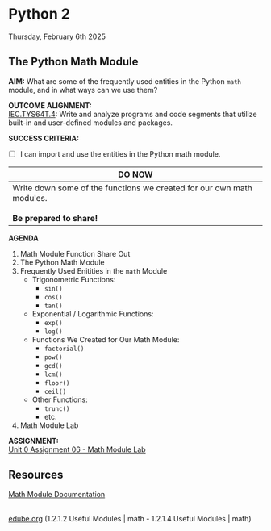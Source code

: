 # Python 2
Thursday, February 6th 2025

## The Python Math Module

**AIM:** What are some of the frequently used entities in the Python `math` module, and in what ways can we use them?

**OUTCOME ALIGNMENT:**
<br><ins>IEC.TYS64T.4</ins>: Write and analyze programs and code segments that utilize built-in and user-defined modules and packages.

**SUCCESS CRITERIA:**
- [ ] I can import and use the entities in the Python math module.   

|DO NOW|
|---|
|Write down some of the functions we created for our own math modules.<br><br>**Be prepared to share!**|

**AGENDA**
1. Math Module Function Share Out
2. The Python Math Module
3. Frequently Used Enitities in the `math` Module
    * Trigonometric Functions:
      * `sin()`
      * `cos()`
      * `tan()`
    * Exponential / Logarithmic Functions:
      * `exp()`
      * `log()`
    * Functions We Created for Our Math Module:
      * `factorial()`
      * `pow()`
      * `gcd()`
      * `lcm()`
      * `floor()`
      * `ceil()`
    * Other Functions:
      *  `trunc()`
      *  etc. 
4. Math Module Lab

**ASSIGNMENT:** 
<br>[Unit 0 Assignment 06 - Math Module Lab](https://github.com/MrJSwotinsky/Python_2_Spring_2025/blob/main/Unit_0_Modules_and_Packages/Assignments/06_Python_Math_Module_Lab.md)

## Resources
[Math Module Documentation](https://docs.python.org/3/library/math.html)<br><br>

[edube.org](edube.org) (1.2.1.2 Useful Modules | math - 1.2.1.4 Useful Modules | math)<br><br>
